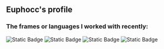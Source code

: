 ## Euphocc's profile
### The frames or languages I worked with recently:

![Static Badge](https://img.shields.io/badge/PyTorch-blue?logo=pytorch&logoColor=%23EE4C2C)
![Static Badge](https://img.shields.io/badge/Vue.js-gray?logo=vuedotjs&logoColor=%234FC08D)
![Static Badge](https://img.shields.io/badge/SpringBoot-white?logo=springboot&logoColor=%236DB33F)
![Static Badge](https://img.shields.io/badge/C%2B%2B-black?logo=cplusplus&logoColor=%2300599C)

